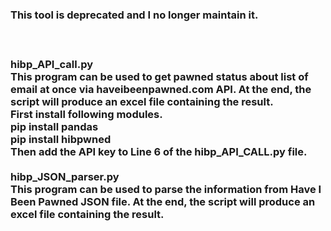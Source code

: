 <h3>This tool is deprecated and I no longer maintain it.<h3>
<br>

<b>hibp_API_call.py</b>
<br>
This program can be used to get pawned status about list of email at once via haveibeenpawned.com API. At the end, the script will produce an excel file containing the result.<br>
First install following modules. <br>
pip install pandas <br>
pip install hibpwned <br>
Then add the API key to Line 6 of the hibp_API_CALL.py file.<br>
<br>
<b>hibp_JSON_parser.py</b>
<br>
This program can be used to parse the information from Have I Been Pawned JSON file. At the end, the script will produce an excel file containing the result.<br>
